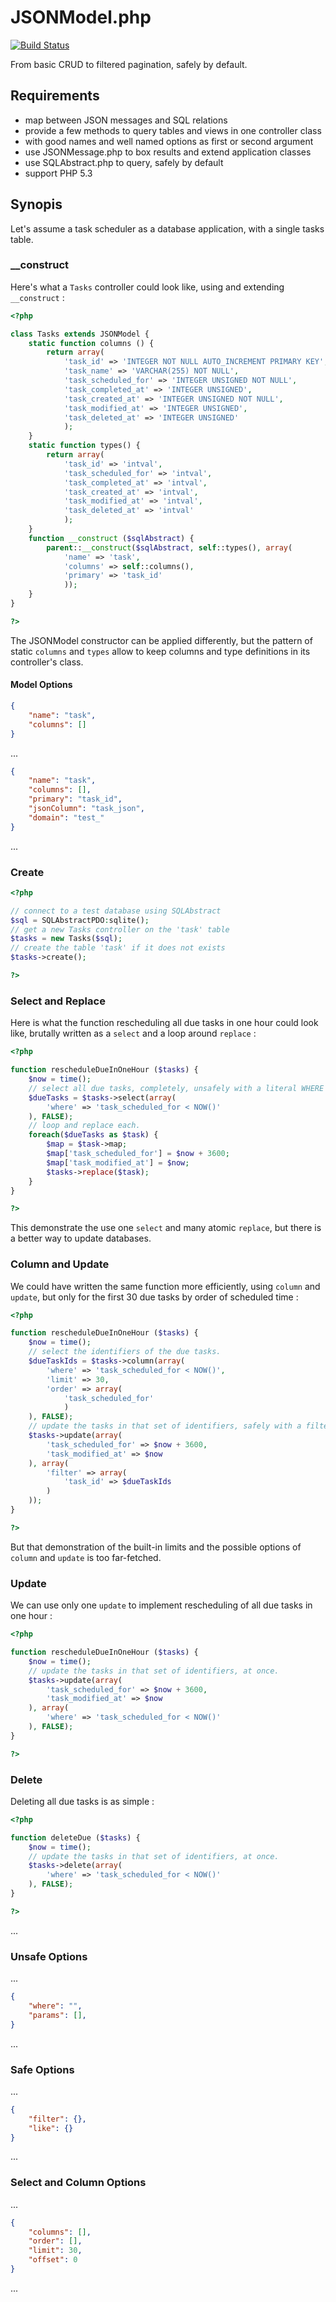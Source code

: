 JSONModel.php
===
[![Build Status](https://travis-ci.org/unframed/JSONModel.php.svg)](https://travis-ci.org/unframed/JSONModel.php)

From basic CRUD to filtered pagination, safely by default.

Requirements
---
- map between JSON messages and SQL relations 
- provide a few methods to query tables and views in one controller class
- with good names and well named options as first or second argument
- use JSONMessage.php to box results and extend application classes
- use SQLAbstract.php to query, safely by default
- support PHP 5.3

Synopis
---
Let's assume a task scheduler as a database application, with a single tasks table.

### __construct

Here's what a `Tasks` controller could look like, using and extending `__construct` :

~~~php
<?php

class Tasks extends JSONModel {
    static function columns () {
        return array(
            'task_id' => 'INTEGER NOT NULL AUTO_INCREMENT PRIMARY KEY',
            'task_name' => 'VARCHAR(255) NOT NULL',
            'task_scheduled_for' => 'INTEGER UNSIGNED NOT NULL',
            'task_completed_at' => 'INTEGER UNSIGNED',
            'task_created_at' => 'INTEGER UNSIGNED NOT NULL',
            'task_modified_at' => 'INTEGER UNSIGNED',
            'task_deleted_at' => 'INTEGER UNSIGNED'
            );
    }
    static function types() {
        return array(
            'task_id' => 'intval',
            'task_scheduled_for' => 'intval',
            'task_completed_at' => 'intval',
            'task_created_at' => 'intval',
            'task_modified_at' => 'intval',
            'task_deleted_at' => 'intval'
            );
    }
    function __construct ($sqlAbstract) {
        parent::__construct($sqlAbstract, self::types(), array(
            'name' => 'task',
            'columns' => self::columns(),
            'primary' => 'task_id'
            ));
    }
}

?>
~~~

The JSONModel constructor can be applied differently, but the pattern of static `columns` and `types` allow to keep columns and type definitions in its controller's class.

#### Model Options

~~~json
{
    "name": "task",
    "columns": []
}
~~~

...

~~~json
{
    "name": "task",
    "columns": [],
    "primary": "task_id",
    "jsonColumn": "task_json",
    "domain": "test_"
}
~~~

...

### Create

~~~php
<?php

// connect to a test database using SQLAbstract
$sql = SQLAbstractPDO:sqlite();
// get a new Tasks controller on the 'task' table
$tasks = new Tasks($sql);
// create the table 'task' if it does not exists
$tasks->create();

?>
~~~

### Select and Replace

Here is what the function rescheduling all due tasks in one hour could look like, brutally written as a `select` and a loop around `replace` : 

~~~php
<?php

function rescheduleDueInOneHour ($tasks) {
    $now = time();
    // select all due tasks, completely, unsafely with a literal WHERE clause
    $dueTasks = $tasks->select(array(
        'where' => 'task_scheduled_for < NOW()'
    ), FALSE);
    // loop and replace each.
    foreach($dueTasks as $task) {
        $map = $task->map;
        $map['task_scheduled_for'] = $now + 3600;
        $map['task_modified_at'] = $now;
        $tasks->replace($task);
    }
}

?>
~~~

This demonstrate the use one `select` and many atomic `replace`, but there is a better way to update databases.

### Column and Update

We could have written the same function more efficiently, using `column` and `update`, but only for the first 30 due tasks by order of scheduled time : 

~~~php
<?php

function rescheduleDueInOneHour ($tasks) {
    $now = time();
    // select the identifiers of the due tasks.
    $dueTaskIds = $tasks->column(array(
        'where' => 'task_scheduled_for < NOW()',
        'limit' => 30,
        'order' => array(
            'task_scheduled_for'
            )
    ), FALSE);
    // update the tasks in that set of identifiers, safely with a filter. 
    $tasks->update(array(
        'task_scheduled_for' => $now + 3600,
        'task_modified_at' => $now
    ), array(
        'filter' => array(
            'task_id' => $dueTaskIds
        )
    ));
}

?>
~~~

But that demonstration of the built-in limits and the possible options of `column` and `update` is too far-fetched.

### Update

We can use only one `update` to implement rescheduling of all due tasks in one hour :

~~~php
<?php

function rescheduleDueInOneHour ($tasks) {
    $now = time();
    // update the tasks in that set of identifiers, at once. 
    $tasks->update(array(
        'task_scheduled_for' => $now + 3600,
        'task_modified_at' => $now
    ), array(
        'where' => 'task_scheduled_for < NOW()'
    ), FALSE);
}

?>
~~~

### Delete

Deleting all due tasks is as simple :

~~~php
<?php

function deleteDue ($tasks) {
    $now = time();
    // update the tasks in that set of identifiers, at once. 
    $tasks->delete(array(
        'where' => 'task_scheduled_for < NOW()'
    ), FALSE);
}

?>
~~~

...

### Unsafe Options

...

~~~json
{
    "where": "",
    "params": [],
}
~~~

...

### Safe Options

...

~~~json
{
    "filter": {},
    "like": {}
}
~~~

...

### Select and Column Options

...

~~~json
{
    "columns": [],
    "order": [],
    "limit": 30,
    "offset": 0
}
~~~

...
